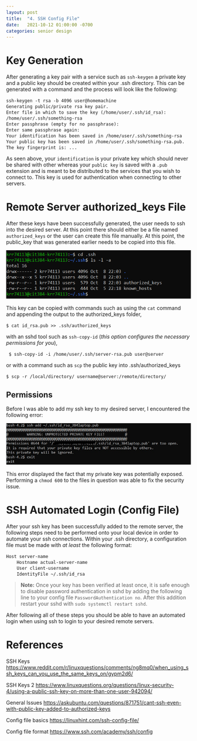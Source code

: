 ```yaml
---
layout: post
title:  "4. SSH Config File"
date:   2021-10-12 01:00:00 -0700
categories: senior design
---
```

<html><head><link rel="stylesheet" type="text/css" href="/../style2.css"></head></html>

# Key Generation

After generating a key pair with a service such as `ssh-keygen` a private key and a public key should be created within your .ssh directory. This can be generated with a command and the process will look like the following:
```
ssh-keygen -t rsa -b 4096 user@homemachine
Generating public/private rsa key pair.
Enter file in which to save the key (/home/user/.ssh/id_rsa):  /home/user/.ssh/something-rsa
Enter passphrase (empty for no passphrase): 
Enter same passphrase again: 
Your identification has been saved in /home/user/.ssh/something-rsa
Your public key has been saved in /home/user/.ssh/something-rsa.pub.
The key fingerprint is: ...
```

As seen above, your `identification` is your private key which should never be shared with other whereas your `public key` is saved with a `.pub` extension and is meant to be distributed to the services that you wish to connect to. This key is used for authentication when connecting to other servers.

# Remote Server authorized_keys File

After these keys have been successfully generated, the user needs to ssh into the desired server. At this point there should either be a file named `authorized_keys` or the user can create this file manually. At this point, the public_key that was generated earlier needs to be copied into this file. 

![server-ssh-directory](/images/server-ssh-directory.png)

This key can be copied with commands such as using the `cat` command and appending the output to the authorized_keys folder,
```
$ cat id_rsa.pub >> .ssh/authorized_keys
```
with an sshd tool such as `ssh-copy-id` (*this option configures the necessary permissions for you*), 
```
 $ ssh-copy-id -i /home/user/.ssh/server-rsa.pub user@server
```
or with a command such as `scp` the public key into .ssh/authorized_keys
```
$ scp -r /local/directory/ username@server:/remote/directory/
```
## Permissions

Before I was able to add my ssh key to my desired server, I encountered the following error: 

![wrong key permissions](/images/wrong-key-permissions.jpg)

This error displayed the fact that my private key was potentially exposed. Performing a `chmod 600` to the files in question was able to fix the security issue.

# SSH Automated Login (Config File)

After your ssh key has been successfully added to the remote server, the following steps need to be performed onto your local device in order to automate your ssh connections. Within your .ssh directory, a configuration file must be made with *at least* the following format:
```
Host server-name
    Hostname actual-server-name
    User client-username
    IdentityFile ~/.ssh/id_rsa
```
> **Note:** Once your key has been verified at least once, it is safe enough to disable password authentication in sshd by adding the following line to your config file `PasswordAuthentication no`. After this addition restart your sshd with `sudo systemctl restart sshd`.

After following all of these steps you should be able to have an automated login when using ssh to login to your desired remote servers.

# References

SSH Keys https://www.reddit.com/r/linuxquestions/comments/ng8mq0/when_using_ssh_keys_can_you_use_the_same_keys_on/gypm2d6/

SSH Keys 2 https://www.linuxquestions.org/questions/linux-security-4/using-a-public-ssh-key-on-more-than-one-user-942094/

General Issues https://askubuntu.com/questions/871751/cant-ssh-even-with-public-key-added-to-authorized-keys

Config file basics https://linuxhint.com/ssh-config-file/

Config file format https://www.ssh.com/academy/ssh/config